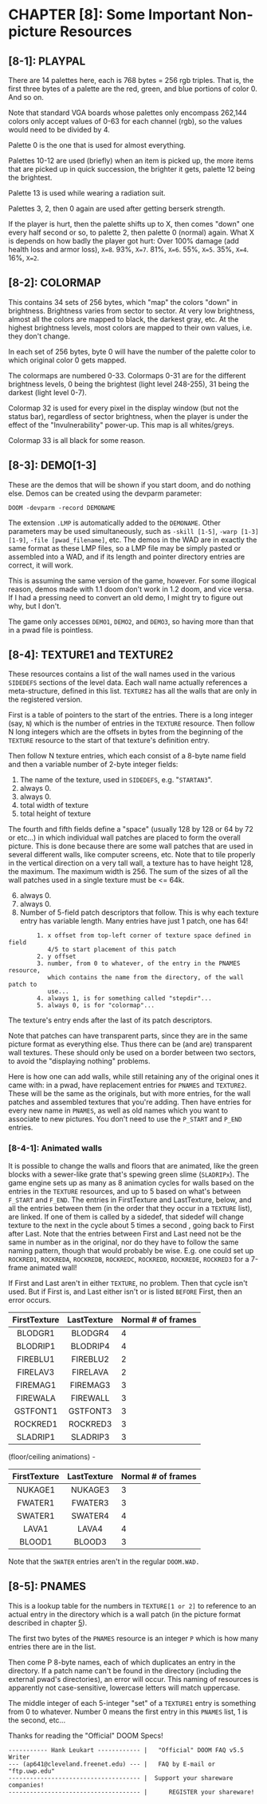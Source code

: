 # CHAPTER [8]: Some Important Non-picture Resources
## [8-1]: PLAYPAL
There are 14 palettes here, each is 768 bytes = 256 rgb triples. That is, the first three bytes of a palette are the red, green, and blue portions of color 0. And so on.

Note that standard VGA boards whose palettes only encompass 262,144 colors only accept values of 0-63 for each channel (rgb), so the values would need to be divided by 4.

Palette 0 is the one that is used for almost everything.

Palettes 10-12 are used (briefly) when an item is picked up, the more items that are picked up in quick succession, the brighter it gets, palette 12 being the brightest.

Palette 13 is used while wearing a radiation suit.

Palettes 3, 2, then 0 again are used after getting berserk strength.

If the player is hurt, then the palette shifts up to X, then comes "down" one every half second or so, to palette 2, then palette 0 (normal) again. What X is depends on how badly the player got hurt: Over 100% damage (add health loss and armor loss), `X=8`. 93%, `X=7`. 81%, `X=6`. 55%, `X=5`. 35%, `X=4`. 16%, `X=2`.

## [8-2]: COLORMAP
This contains 34 sets of 256 bytes, which "map" the colors "down" in brightness. Brightness varies from sector to sector. At very low brightness, almost all the colors are mapped to black, the darkest gray, etc. At the highest brightness levels, most colors are mapped to their own values, i.e. they don't change.

In each set of 256 bytes, byte 0 will have the number of the palette color to which original color 0 gets mapped.

The colormaps are numbered 0-33. Colormaps 0-31 are for the different brightness levels, 0 being the brightest (light level 248-255), 31 being the darkest (light level 0-7).

Colormap 32 is used for every pixel in the display window (but not the status bar), regardless of sector brightness, when the player is under the effect of the "Invulnerability" power-up. This map is all whites/greys.

Colormap 33 is all black for some reason.

## [8-3]: DEMO[1-3]
These are the demos that will be shown if you start doom, and do nothing else. Demos can be created using the devparm parameter:

`DOOM -devparm -record DEMONAME`

The extension `.LMP` is automatically added to the `DEMONAME`. Other parameters may be used simultaneously, such as `-skill [1-5]`, `-warp [1-3] [1-9]`, `-file [pwad_filename]`, etc. The demos in the WAD are in exactly the same format as these LMP files, so a LMP file may be simply pasted or assembled into a WAD, and if its length and pointer directory entries are correct, it will work.

This is assuming the same version of the game, however. For some illogical reason, demos made with 1.1 doom don't work in 1.2 doom, and vice versa. If I had a pressing need to convert an old demo, I might try to figure out why, but I don't.

The game only accesses `DEMO1`, `DEMO2`, and `DEMO3`, so having more than that in a pwad file is pointless.

## [8-4]: TEXTURE1 and TEXTURE2
These resources contains a list of the wall names used in the various `SIDEDEFS` sections of the level data. Each wall name actually references a meta-structure, defined in this list. `TEXTURE2` has all the walls that are only in the registered version.

First is a table of pointers to the start of the entries. There is a long integer (say, `N`) which is the number of entries in the `TEXTURE` resource. Then follow N long integers which are the offsets in bytes from the beginning of the `TEXTURE` resource to the start of that texture's definition entry.

Then follow N texture entries, which each consist of a 8-byte name field and then a variable number of 2-byte integer fields:

1. The name of the texture, used in `SIDEDEFS`, e.g. "`STARTAN3`".
2. always 0.
3. always 0.
4. total width of texture
5. total height of texture

  The fourth and fifth fields define a "space" (usually 128 by 128 or 64 by 72 or etc...) in which individual wall patches are placed to form the overall picture. This is done because there are some wall patches that are used in several different walls, like computer screens, etc. Note that to tile properly in the vertical direction on a very tall wall, a texture has to have height 128, the maximum. The maximum width is 256. The sum of the sizes of all the wall patches used in a single texture must be <= 64k.

6. always 0.
7. always 0.
8. Number of 5-field patch descriptors that follow. This is why each texture
    entry has variable length. Many entries have just 1 patch, one has 64!

```
        1. x offset from top-left corner of texture space defined in field
           4/5 to start placement of this patch
        2. y offset
        3. number, from 0 to whatever, of the entry in the PNAMES resource,
           which contains the name from the directory, of the wall patch to
           use...
        4. always 1, is for something called "stepdir"...
        5. always 0, is for "colormap"...
```

The texture's entry ends after the last of its patch descriptors.

Note that patches can have transparent parts, since they are in the same picture format as everything else. Thus there can be (and are) transparent wall textures. These should only be used on a border between two sectors, to avoid the "displaying nothing" problems.

Here is how one can add walls, while still retaining any of the original ones it came with: in a pwad, have replacement entries for `PNAMES` and `TEXTURE2`. These will be the same as the originals, but with more entries, for the wall patches and assembled textures that you're adding. Then have entries for every new name in `PNAMES`, as well as old names which you want to associate to new pictures. You don't need to use the `P_START` and `P_END` entries.

### [8-4-1]: Animated walls
It is possible to change the walls and floors that are animated, like the green blocks with a sewer-like grate that's spewing green slime (`SLADRIPx`). The game engine sets up as many as 8 animation cycles for walls based on the entries in the `TEXTURE` resources, and up to 5 based on what's between `F_START` and `F_END`. The entries in FirstTexture and LastTexture, below, and all the entries between them (in the order that they occur in a `TEXTURE` list), are linked. If one of them is called by a sidedef, that sidedef will change texture to the next in the cycle about 5 times a second , going back to First after Last. Note that the entries between First and Last need not be the same in number as in the original, nor do they have to follow the same naming pattern, though that would probably be wise. E.g. one could set up `ROCKRED1`, `ROCKREDA`, `ROCKREDB`, `ROCKREDC`, `ROCKREDD`, `ROCKREDE`, `ROCKRED3` for a 7-frame animated wall!

If First and Last aren't in either `TEXTURE`, no problem. Then that cycle isn't used. But if First is, and Last either isn't or is listed `BEFORE` First, then an error occurs.

|FirstTexture|LastTexture|Normal # of frames|
|:----------:|:---------:|:-----------------|
|BLODGR1     | BLODGR4   |      4           |
|BLODRIP1    | BLODRIP4  |      4           |
|FIREBLU1    | FIREBLU2  |      2           |
|FIRELAV3    | FIRELAVA  |      2           |
|FIREMAG1    | FIREMAG3  |      3           |
|FIREWALA    | FIREWALL  |      3           |
|GSTFONT1    | GSTFONT3  |      3           |
|ROCKRED1    | ROCKRED3  |      3           |
|SLADRIP1    | SLADRIP3  |      3           |

(floor/ceiling animations) -

|FirstTexture|LastTexture|Normal # of frames|
|:----------:|:---------:|:-----------------|
|NUKAGE1     |  NUKAGE3  |       3          |
|FWATER1     |  FWATER3  |       3          |
|SWATER1     |  SWATER4  |       4          |
|LAVA1       |  LAVA4    |       4          |
|BLOOD1      |  BLOOD3   |       3          |

Note that the `SWATER` entries aren't in the regular `DOOM.WAD.`
## [8-5]: PNAMES
This is a lookup table for the numbers in `TEXTURE[1 or 2]` to reference to an actual entry in the directory which is a wall patch (in the picture format described in chapter [5]).

The first two bytes of the `PNAMES` resource is an integer `P` which is how many entries there are in the list.

Then come P 8-byte names, each of which duplicates an entry in the directory. If a patch name can't be found in the directory (including the external pwad's directories), an error will occur. This naming of resources is apparently not case-sensitive, lowercase letters will match uppercase.

The middle integer of each 5-integer "set" of a `TEXTURE1` entry is something from 0 to whatever. Number 0 means the first entry in this `PNAMES` list, 1 is the second, etc...

Thanks for reading the "Official" DOOM Specs!

```
----------- Hank Leukart ------------ |   "Official" DOOM FAQ v5.5 Writer
--- (ap641@cleveland.freenet.edu) --- |   FAQ by E-mail or "ftp.uwp.edu"
------------------------------------- |  Support your shareware companies!
------------------------------------- |      REGISTER your shareware!
```

[5]: ./Chapter5.md
